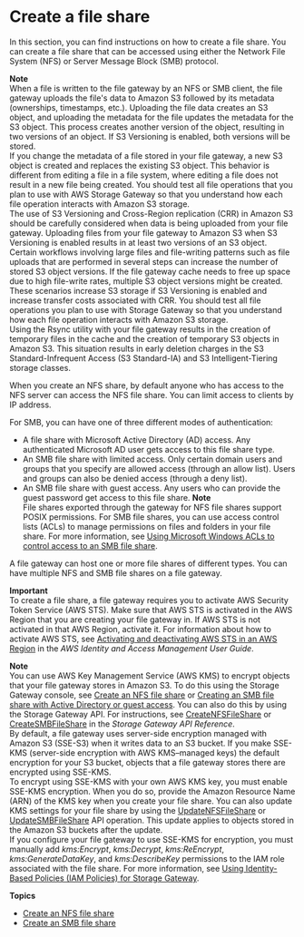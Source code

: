 # Create a file share<a name="GettingStartedCreateFileShare"></a>

In this section, you can find instructions on how to create a file share\. You can create a file share that can be accessed using either the Network File System \(NFS\) or Server Message Block \(SMB\) protocol\.

**Note**  
When a file is written to the file gateway by an NFS or SMB client, the file gateway uploads the file's data to Amazon S3 followed by its metadata \(ownerships, timestamps, etc\.\)\. Uploading the file data creates an S3 object, and uploading the metadata for the file updates the metadata for the S3 object\. This process creates another version of the object, resulting in two versions of an object\. If S3 Versioning is enabled, both versions will be stored\.  
If you change the metadata of a file stored in your file gateway, a new S3 object is created and replaces the existing S3 object\. This behavior is different from editing a file in a file system, where editing a file does not result in a new file being created\. You should test all file operations that you plan to use with AWS Storage Gateway so that you understand how each file operation interacts with Amazon S3 storage\.  
The use of S3 Versioning and Cross\-Region replication \(CRR\) in Amazon S3 should be carefully considered when data is being uploaded from your file gateway\. Uploading files from your file gateway to Amazon S3 when S3 Versioning is enabled results in at least two versions of an S3 object\.  
Certain workflows involving large files and file\-writing patterns such as file uploads that are performed in several steps can increase the number of stored S3 object versions\. If the file gateway cache needs to free up space due to high file\-write rates, multiple S3 object versions might be created\. These scenarios increase S3 storage if S3 Versioning is enabled and increase transfer costs associated with CRR\. You should test all file operations you plan to use with Storage Gateway so that you understand how each file operation interacts with Amazon S3 storage\.  
Using the Rsync utility with your file gateway results in the creation of temporary files in the cache and the creation of temporary S3 objects in Amazon S3\. This situation results in early deletion charges in the S3 Standard\-Infrequent Access \(S3 Standard\-IA\) and S3 Intelligent\-Tiering storage classes\.

When you create an NFS share, by default anyone who has access to the NFS server can access the NFS file share\. You can limit access to clients by IP address\.

For SMB, you can have one of three different modes of authentication:
+ A file share with Microsoft Active Directory \(AD\) access\. Any authenticated Microsoft AD user gets access to this file share type\.
+ An SMB file share with limited access\. Only certain domain users and groups that you specify are allowed access \(through an allow list\)\. Users and groups can also be denied access \(through a deny list\)\.
+ An SMB file share with guest access\. Any users who can provide the guest password get access to this file share\.
**Note**  
File shares exported through the gateway for NFS file shares support POSIX permissions\. For SMB file shares, you can use access control lists \(ACLs\) to manage permissions on files and folders in your file share\. For more information, see [Using Microsoft Windows ACLs to control access to an SMB file share](smb-acl.md)\.

A file gateway can host one or more file shares of different types\. You can have multiple NFS and SMB file shares on a file gateway\.

**Important**  
To create a file share, a file gateway requires you to activate AWS Security Token Service \(AWS STS\)\. Make sure that AWS STS is activated in the AWS Region that you are creating your file gateway in\. If AWS STS is not activated in that AWS Region, activate it\. For information about how to activate AWS STS, see [Activating and deactivating AWS STS in an AWS Region](https://docs.aws.amazon.com/IAM/latest/UserGuide/id_credentials_temp_enable-regions.html#sts-regions-activate-deactivate) in the *AWS Identity and Access Management User Guide*\.

**Note**  
You can use AWS Key Management Service \(AWS KMS\) to encrypt objects that your file gateway stores in Amazon S3\. To do this using the Storage Gateway console, see [Create an NFS file share](CreatingAnNFSFileShare.md) or [Creating an SMB file share with Active Directory or guest access](CreatingAnSMBFileShare.md#create-SMB-file-share)\. You can also do this by using the Storage Gateway API\. For instructions, see [CreateNFSFileShare](https://docs.aws.amazon.com/storagegateway/latest/APIReference/API_CreateNFSFileShare.html) or [CreateSMBFileShare](https://docs.aws.amazon.com/storagegateway/latest/APIReference/API_CreateSMBFileShare.html) in the *Storage Gateway API Reference*\.  
By default, a file gateway uses server\-side encryption managed with Amazon S3 \(SSE\-S3\) when it writes data to an S3 bucket\. If you make SSE\-KMS \(server\-side encryption with AWS KMS–managed keys\) the default encryption for your S3 bucket, objects that a file gateway stores there are encrypted using SSE\-KMS\.  
To encrypt using SSE\-KMS with your own AWS KMS key, you must enable SSE\-KMS encryption\. When you do so, provide the Amazon Resource Name \(ARN\) of the KMS key when you create your file share\. You can also update KMS settings for your file share by using the [UpdateNFSFileShare](https://docs.aws.amazon.com/storagegateway/latest/APIReference/API_UpdateNFSFileShare.html) or [UpdateSMBFileShare](https://docs.aws.amazon.com/storagegateway/latest/APIReference/API_UpdateSMBFileShare.html) API operation\. This update applies to objects stored in the Amazon S3 buckets after the update\.  
If you configure your file gateway to use SSE\-KMS for encryption, you must manually add *kms:Encrypt*, *kms:Decrypt*, *kms:ReEncrypt*, *kms:GenerateDataKey*, and *kms:DescribeKey* permissions to the IAM role associated with the file share\. For more information, see [Using Identity\-Based Policies \(IAM Policies\) for Storage Gateway](https://docs.aws.amazon.com/storagegateway/latest/userguide/using-identity-based-policies.html)\.

**Topics**
+ [Create an NFS file share](CreatingAnNFSFileShare.md)
+ [Create an SMB file share](CreatingAnSMBFileShare.md)